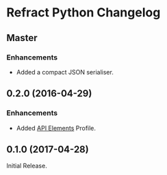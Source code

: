 # Refract Python Changelog

## Master

### Enhancements

- Added a compact JSON serialiser.

## 0.2.0 (2016-04-29)

### Enhancements

- Added [API Elements](http://api-elements.readthedocs.io) Profile.


## 0.1.0 (2017-04-28)

Initial Release.
